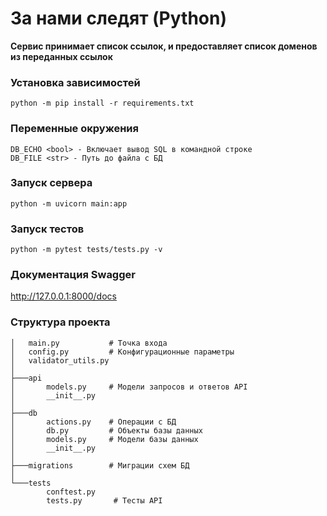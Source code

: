# За нами следят (Python)
**Сервис принимает список ссылок, и предоставляет список доменов из переданных ссылок**


### Установка зависимостей
```shell
python -m pip install -r requirements.txt
```

### Переменные окружения
```
DB_ECHO <bool> - Включает вывод SQL в командной строке
DB_FILE <str> - Путь до файла с БД
```

### Запуск сервера
```shell
python -m uvicorn main:app
```

### Запуск тестов
```shell
python -m pytest tests/tests.py -v
```

### Документация Swagger 
http://127.0.0.1:8000/docs


### Структура проекта
```
│   main.py           # Точка входа
│   config.py         # Конфигурационные параметры
│   validator_utils.py
│
├───api 
│       models.py     # Модели запросов и ответов API
│       __init__.py
│
├───db
│       actions.py    # Операции с БД
│       db.py         # Объекты базы данных
│       models.py     # Модели базы данных
│       __init__.py
│
├───migrations        # Миграции схем БД
│
└───tests
        conftest.py
        tests.py       # Тесты API
```
